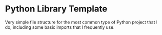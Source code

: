 # Python Library Template
Very simple file structure for the most common type of Python project that I
do, including some basic imports that I frequently use.
